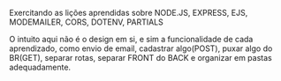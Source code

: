 Exercitando as lições aprendidas sobre NODE.JS, EXPRESS, EJS, MODEMAILER, CORS, DOTENV, PARTIALS

O intuito aqui não é o design em si, e sim a funcionalidade de cada aprendizado, como envio de email, cadastrar algo(POST), puxar algo do BR(GET), separar rotas, separar FRONT do BACK e organizar em pastas adequadamente.